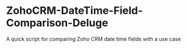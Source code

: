 # ZohoCRM-DateTime-Field-Comparison-Deluge
A quick script for comparing Zoho CRM date time fields with a use case

